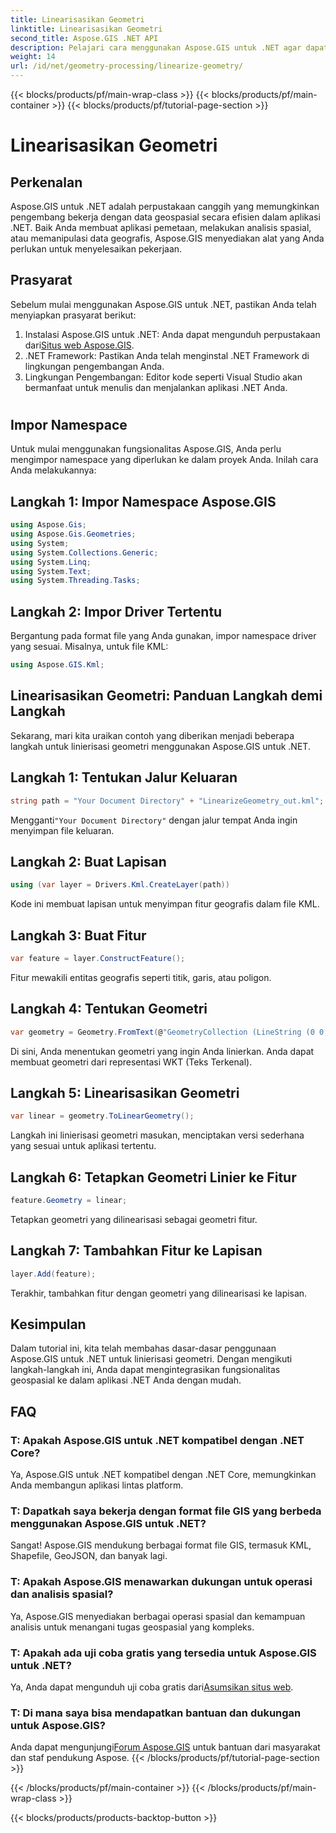 ```yaml
---
title: Linearisasikan Geometri
linktitle: Linearisasikan Geometri
second_title: Aspose.GIS .NET API
description: Pelajari cara menggunakan Aspose.GIS untuk .NET agar dapat bekerja secara efisien dengan data geospasial, melakukan analisis spasial, dan memanipulasi geografis dalam aplikasi .NET Anda.
weight: 14
url: /id/net/geometry-processing/linearize-geometry/
---
```


{{< blocks/products/pf/main-wrap-class >}}
{{< blocks/products/pf/main-container >}}
{{< blocks/products/pf/tutorial-page-section >}}

# Linearisasikan Geometri

## Perkenalan
Aspose.GIS untuk .NET adalah perpustakaan canggih yang memungkinkan pengembang bekerja dengan data geospasial secara efisien dalam aplikasi .NET. Baik Anda membuat aplikasi pemetaan, melakukan analisis spasial, atau memanipulasi data geografis, Aspose.GIS menyediakan alat yang Anda perlukan untuk menyelesaikan pekerjaan.
## Prasyarat
Sebelum mulai menggunakan Aspose.GIS untuk .NET, pastikan Anda telah menyiapkan prasyarat berikut:
1. Instalasi Aspose.GIS untuk .NET: Anda dapat mengunduh perpustakaan dari[Situs web Aspose.GIS](https://releases.aspose.com/gis/net/).
2. .NET Framework: Pastikan Anda telah menginstal .NET Framework di lingkungan pengembangan Anda.
3. Lingkungan Pengembangan: Editor kode seperti Visual Studio akan bermanfaat untuk menulis dan menjalankan aplikasi .NET Anda.
#
## Impor Namespace
Untuk mulai menggunakan fungsionalitas Aspose.GIS, Anda perlu mengimpor namespace yang diperlukan ke dalam proyek Anda. Inilah cara Anda melakukannya:
## Langkah 1: Impor Namespace Aspose.GIS
```csharp
using Aspose.Gis;
using Aspose.Gis.Geometries;
using System;
using System.Collections.Generic;
using System.Linq;
using System.Text;
using System.Threading.Tasks;
```
## Langkah 2: Impor Driver Tertentu
Bergantung pada format file yang Anda gunakan, impor namespace driver yang sesuai. Misalnya, untuk file KML:
```csharp
using Aspose.GIS.Kml;
```
## Linearisasikan Geometri: Panduan Langkah demi Langkah
Sekarang, mari kita uraikan contoh yang diberikan menjadi beberapa langkah untuk linierisasi geometri menggunakan Aspose.GIS untuk .NET.
## Langkah 1: Tentukan Jalur Keluaran
```csharp
string path = "Your Document Directory" + "LinearizeGeometry_out.kml";
```
 Mengganti`"Your Document Directory"` dengan jalur tempat Anda ingin menyimpan file keluaran.
## Langkah 2: Buat Lapisan
```csharp
using (var layer = Drivers.Kml.CreateLayer(path))
```
Kode ini membuat lapisan untuk menyimpan fitur geografis dalam file KML.
## Langkah 3: Buat Fitur
```csharp
var feature = layer.ConstructFeature();
```
Fitur mewakili entitas geografis seperti titik, garis, atau poligon.
## Langkah 4: Tentukan Geometri
```csharp
var geometry = Geometry.FromText(@"GeometryCollection (LineString (0 0, 1 1, 2 0),CompoundCurve ((4 0, 5 1), CircularString (5 1, 6 2, 7 1)))");
```
Di sini, Anda menentukan geometri yang ingin Anda linierkan. Anda dapat membuat geometri dari representasi WKT (Teks Terkenal).
## Langkah 5: Linearisasikan Geometri
```csharp
var linear = geometry.ToLinearGeometry();
```
Langkah ini linierisasi geometri masukan, menciptakan versi sederhana yang sesuai untuk aplikasi tertentu.
## Langkah 6: Tetapkan Geometri Linier ke Fitur
```csharp
feature.Geometry = linear;
```
Tetapkan geometri yang dilinearisasi sebagai geometri fitur.
## Langkah 7: Tambahkan Fitur ke Lapisan
```csharp
layer.Add(feature);
```
Terakhir, tambahkan fitur dengan geometri yang dilinearisasi ke lapisan.

## Kesimpulan
Dalam tutorial ini, kita telah membahas dasar-dasar penggunaan Aspose.GIS untuk .NET untuk linierisasi geometri. Dengan mengikuti langkah-langkah ini, Anda dapat mengintegrasikan fungsionalitas geospasial ke dalam aplikasi .NET Anda dengan mudah.
## FAQ
### T: Apakah Aspose.GIS untuk .NET kompatibel dengan .NET Core?
Ya, Aspose.GIS untuk .NET kompatibel dengan .NET Core, memungkinkan Anda membangun aplikasi lintas platform.
### T: Dapatkah saya bekerja dengan format file GIS yang berbeda menggunakan Aspose.GIS untuk .NET?
Sangat! Aspose.GIS mendukung berbagai format file GIS, termasuk KML, Shapefile, GeoJSON, dan banyak lagi.
### T: Apakah Aspose.GIS menawarkan dukungan untuk operasi dan analisis spasial?
Ya, Aspose.GIS menyediakan berbagai operasi spasial dan kemampuan analisis untuk menangani tugas geospasial yang kompleks.
### T: Apakah ada uji coba gratis yang tersedia untuk Aspose.GIS untuk .NET?
 Ya, Anda dapat mengunduh uji coba gratis dari[Asumsikan situs web](https://releases.aspose.com/).
### T: Di mana saya bisa mendapatkan bantuan dan dukungan untuk Aspose.GIS?
 Anda dapat mengunjungi[Forum Aspose.GIS](https://forum.aspose.com/c/gis/33) untuk bantuan dari masyarakat dan staf pendukung Aspose.
{{< /blocks/products/pf/tutorial-page-section >}}

{{< /blocks/products/pf/main-container >}}
{{< /blocks/products/pf/main-wrap-class >}}

{{< blocks/products/products-backtop-button >}}
